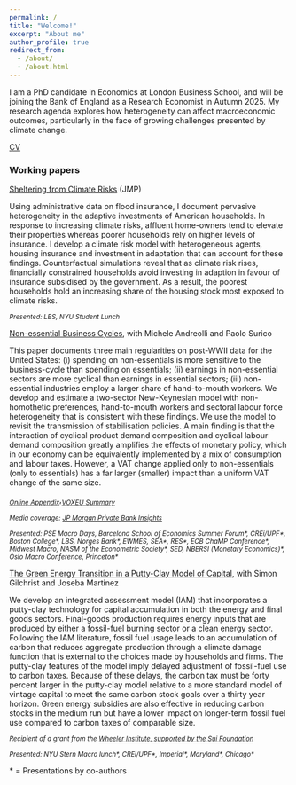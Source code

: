 ```yaml
---
permalink: /
title: "Welcome!"
excerpt: "About me"
author_profile: true
redirect_from:
  - /about/
  - /about.html
---
```




I am a PhD candidate in Economics at London Business School, and will be joining the Bank of England as a Research Economist in Autumn 2025. My research agenda explores how heterogeneity can affect macroeconomic outcomes, particularly in the face of growing challenges presented by climate change.

[CV](http://nrickard.github.io/files/NatalieRickard_CV.pdf)

### Working papers


[Sheltering from Climate Risks](http://nrickard.github.io/files/NatalieRickard_JMP.pdf) (JMP)

Using administrative data on flood insurance, I document pervasive heterogeneity in the adaptive investments of American households. In response to increasing climate risks, affluent home-owners tend to elevate their properties whereas poorer households rely on higher levels of insurance. I develop a climate risk model with heterogeneous agents, housing insurance and investment in adaptation that can account for these findings. Counterfactual simulations reveal that as climate risk rises, financially constrained households avoid investing in adaption in favour of insurance subsidised by the government. As a result, the poorest households hold an increasing share of the housing stock most exposed to climate risks.

<sub>*Presented: LBS, NYU Student Lunch*</sub>

[Non-essential Business Cycles](http://nrickard.github.io/files/AndreolliRickardSurico_NEBC.pdf), with Michele Andreolli and Paolo Surico

This paper documents three main regularities on post-WWII data for the United States: (i) spending on non-essentials is more sensitive to the business-cycle than spending on essentials; (ii) earnings in non-essential sectors are more cyclical than earnings in essential sectors; (iii) non-essential industries employ a larger share of hand-to-mouth workers. We develop and estimate a two-sector New-Keynesian model with non-homothetic preferences, hand-to-mouth workers and sectoral labour force heterogeneity that is consistent with these findings. We use the model to revisit the transmission of stabilisation policies. A main finding is that the interaction of cyclical product demand composition and cyclical labour demand composition greatly amplifies the effects of monetary policy, which in our economy can be equivalently implemented by a mix of consumption and labour taxes. However, a VAT change applied only to non-essentials (only to essentials) has a far larger (smaller) impact than a uniform VAT change of the same size.

<sub>*[Online Appendix](http://nrickard.github.io/files/AndreolliRickardSurico_NEBC_OnlineAppendix.pdf)*</sub>,<sub>*[VOXEU Summary](https://cepr.org/voxeu/columns/how-spending-rich-drives-income-poor-and-why-matters-business-cycle)*</sub>


<sub>*Media coverage: [JP Morgan Private Bank Insights](https://privatebank.jpmorgan.com/nam/en/insights/markets-and-investing/how-will-the-rate-cutting-cycle-impact-economic-activity-and-market-returns)*</sub>

<sub>*Presented:  PSE Macro Days, Barcelona School of Economics Summer Forum\*, CREi/UPF\*, Boston College\*, LBS, Norges Bank\*, EWMES, SEA\*, RES\*, ECB ChaMP Conference\*, Midwest Macro, NASM of the Econometric Society\*, SED, NBERSI (Monetary Economics)\*, Oslo Macro Conference, Princeton\**</sub>

[The Green Energy Transition in a Putty-Clay Model of Capital](http://nrickard.github.io/files/GreenTransitionPuttyClay_GilchristMartinezRickard_Oct24.pdf), with Simon Gilchrist and Joseba Martinez

We develop an integrated assessment model (IAM) that incorporates a putty-clay technology for capital accumulation in both the energy and final goods sectors. Final-goods production requires energy inputs that are produced by either a fossil-fuel burning sector or a clean energy sector. Following the IAM literature, fossil fuel usage leads to an accumulation of carbon that reduces aggregate production through a climate damage function that is external to the choices made by households and firms. The putty-clay features of the model imply delayed adjustment of fossil-fuel use to carbon taxes. Because of these delays, the carbon tax must be forty percent larger in the putty-clay model relative to a more standard model of vintage capital to meet the same carbon stock goals over a thirty year horizon. Green energy subsidies are also effective in reducing carbon stocks in the medium run but have a lower impact on longer-term fossil fuel use compared to carbon taxes of comparable size.

<sub>*Recipient of a grant from the [Wheeler Institute, supported by the Sui Foundation](https://wheelerinstituteresearch.org/project/putty-clay-and-the-green-transition/)*</sub>

<sub>*Presented: NYU Stern Macro lunch\*, CREi/UPF\*, Imperial\*, Maryland\*, Chicago\**</sub>

\* = Presentations by co-authors
